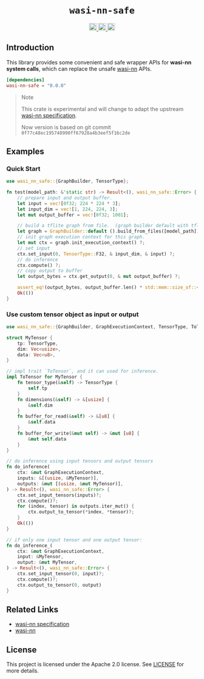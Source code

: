 <div align="center">
  <h1><code>wasi-nn-safe</code></h1>
  <p>
    <a href="https://github.com/yanghaku/wasi-nn-safe/actions?query=workflow%3ACI">
      <img src="https://github.com/yanghaku/wasi-nn-safe/workflows/CI/badge.svg" alt="CI status" height="20"/>
    </a>
    <a href="https://crates.io/crates/wasi-nn-safe">
      <img src="https://img.shields.io/crates/v/wasi-nn-safe.svg" alt="crates.io status" height="20"/>
    </a>
    <a href="https://docs.rs/wasi-nn-safe">
      <img src="https://img.shields.io/docsrs/wasi-nn-safe" alt="doc.rs status" height="20"/>
    </a>
  </p>
</div>

## Introduction

This library provides some convenient and safe wrapper APIs for **wasi-nn system calls**, which can replace the
unsafe [wasi-nn] APIs.

```toml
[dependencies]
wasi-nn-safe = "0.0.0"
```

> Note
>
> This crate is experimental and will change to adapt the upstream [wasi-nn specification].
>
> Now version is based on git commit ```0f77c48ec195748990ff67928a4b3eef5f16c2de```

## Examples

### Quick Start

```rust
use wasi_nn_safe::{GraphBuilder, TensorType};

fn test(model_path: &'static str) -> Result<(), wasi_nn_safe::Error> {
    // prepare input and output buffer.
    let input = vec![0f32; 224 * 224 * 3];
    let input_dim = vec![1, 224, 224, 3];
    let mut output_buffer = vec![0f32; 1001];

    // build a tflite graph from file.  (graph builder default with tflite and cpu).
    let graph = GraphBuilder::default ().build_from_files([model_path]) ?;
    // init graph execution context for this graph.
    let mut ctx = graph.init_execution_context() ?;
    // set input
    ctx.set_input(0, TensorType::F32, & input_dim, & input) ?;
    // do inference
    ctx.compute() ?;
    // copy output to buffer
    let output_bytes = ctx.get_output(0, & mut output_buffer) ?;

    assert_eq!(output_bytes, output_buffer.len() * std::mem::size_of::<f32>());
    Ok(())
}
```

### Use custom tensor object as input or output

```rust
use wasi_nn_safe::{GraphBuilder, GraphExecutionContext, TensorType, ToTensor};

struct MyTensor {
    tp: TensorType,
    dim: Vec<usize>,
    data: Vec<u8>,
}

// impl trait `ToTensor`, and it can used for inference.
impl ToTensor for MyTensor {
    fn tensor_type(&self) -> TensorType {
        self.tp
    }
    fn dimensions(&self) -> &[usize] {
        &self.dim
    }
    fn buffer_for_read(&self) -> &[u8] {
        &self.data
    }
    fn buffer_for_write(&mut self) -> &mut [u8] {
        &mut self.data
    }
}

// do inference using input tensors and output tensors
fn do_inference(
    ctx: &mut GraphExecutionContext,
    inputs: &[(usize, &MyTensor)],
    outputs: &mut [(usize, &mut MyTensor)],
) -> Result<(), wasi_nn_safe::Error> {
    ctx.set_input_tensors(inputs)?;
    ctx.compute()?;
    for (index, tensor) in outputs.iter_mut() {
        ctx.output_to_tensor(*index, *tensor)?;
    }
    Ok(())
}

// if only one input tensor and one output tensor:
fn do_inference_(
    ctx: &mut GraphExecutionContext,
    input: &MyTensor,
    output: &mut MyTensor,
) -> Result<(), wasi_nn_safe::Error> {
    ctx.set_input_tensor(0, input)?;
    ctx.compute()?;
    ctx.output_to_tensor(0, output)
}
```

## Related Links

- [wasi-nn specification]
- [wasi-nn]

[wasi-nn]: https://github.com/bytecodealliance/wasi-nn

[wasi-nn specification]: https://github.com/WebAssembly/wasi-nn/

## License

This project is licensed under the Apache 2.0 license. See [LICENSE] for more details.

[LICENSE]: LICENSE

